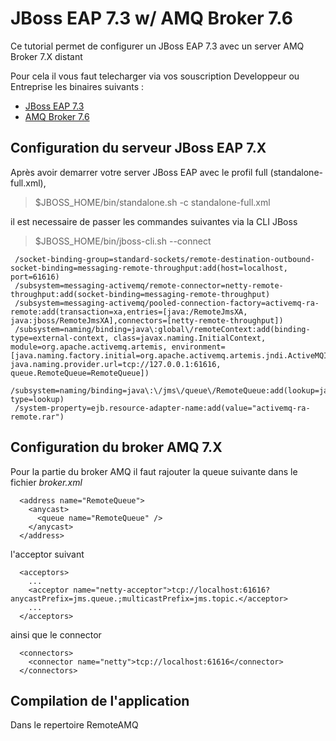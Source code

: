 # JBoss EAP 7.3 w/ AMQ Broker 7.6

Ce tutorial permet de configurer un JBoss EAP 7.3 avec un server AMQ Broker 7.X distant

Pour cela il vous faut telecharger via vos souscription Developpeur ou Entreprise les binaires suivants :

* [JBoss EAP 7.3](https://access.redhat.com/jbossnetwork/restricted/listSoftware.html?product=appplatform&downloadType=distributions)
* [AMQ Broker 7.6](https://access.redhat.com/jbossnetwork/restricted/listSoftware.html?downloadType=distributions&product=jboss.amq.broker&version=7.3&productChanged=yes)

## Configuration du serveur JBoss EAP 7.X

Après avoir demarrer votre server JBoss EAP avec le profil full (standalone-full.xml),

> $JBOSS_HOME/bin/standalone.sh -c standalone-full.xml

il est necessaire de passer les commandes suivantes via la CLI JBoss

> $JBOSS_HOME/bin/jboss-cli.sh --connect

```
 /socket-binding-group=standard-sockets/remote-destination-outbound-socket-binding=messaging-remote-throughput:add(host=localhost, port=61616)
 /subsystem=messaging-activemq/remote-connector=netty-remote-throughput:add(socket-binding=messaging-remote-throughput)
 /subsystem=messaging-activemq/pooled-connection-factory=activemq-ra-remote:add(transaction=xa,entries=[java:/RemoteJmsXA, java:jboss/RemoteJmsXA],connectors=[netty-remote-throughput])
 /subsystem=naming/binding=java\:global\/remoteContext:add(binding-type=external-context, class=javax.naming.InitialContext, module=org.apache.activemq.artemis, environment=[java.naming.factory.initial=org.apache.activemq.artemis.jndi.ActiveMQInitialContextFactory, java.naming.provider.url=tcp://127.0.0.1:61616, queue.RemoteQueue=RemoteQueue])
 /subsystem=naming/binding=java\:\/jms\/queue\/RemoteQueue:add(lookup=java:global/remoteContext/RemoteQueue,binding-type=lookup)
 /system-property=ejb.resource-adapter-name:add(value="activemq-ra-remote.rar")
```

## Configuration du broker AMQ 7.X

Pour la partie du broker AMQ il faut rajouter la queue suivante dans le fichier _broker.xml_

```
  <address name="RemoteQueue">
    <anycast>
      <queue name="RemoteQueue" />
    </anycast>
  </address>
```

l'acceptor suivant  

```
  <acceptors>
    ...
    <acceptor name="netty-acceptor">tcp://localhost:61616?anycastPrefix=jms.queue.;multicastPrefix=jms.topic.</acceptor>
    ...
  </acceptors>
```

ainsi que le connector

```
  <connectors>
    <connector name="netty">tcp://localhost:61616</connector>
  </connectors>
```

## Compilation de l'application

Dans le repertoire RemoteAMQ
